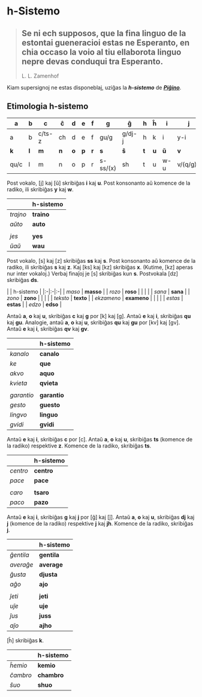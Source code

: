 # h-Sistemo

> Se ni ech supposos, que la fina linguo de la estontai gueneracioi estas ne Esperanto, en chia occaso la voio al tiu ellaborota linguo nepre devas conduqui tra Esperanto.
> ---
> L. L. Zamenhof

Kiam supersignoj ne estas disponeblaj, uziĝas la ***h-sistemo*** de [***Piĝino***](pighino.md).

## Etimologia h-sistemo

|**a**|**b**|**c**|**ĉ**|**d**|**e**|**f**|**g**|**ĝ**|**h**|**ĥ**|**i**|**j**|**ĵ**|
|-|-|-|-|-|-|-|-|-|-|-|-|-|-|
|a|b|c/ts-z|ch|d|e|f|gu/g|g/dj-j|h|k|i|y-i|j/j-jh|
|**k**|**l**|**m**|**n**|**o**|**p**|**r**|**s**|**ŝ**|**t**|**u**|**ŭ**|**v**|**z**|
|qu/c|l|m|n|o|p|r|s-ss/(x)|sh|t|u|w-u|v/(q/g)u|z-s/(x)|

Post vokalo, [j] kaj [ŭ] skribiĝas **i** kaj **u**. Post konsonanto aŭ komence de la radiko, ili skribiĝas **y** kaj **w**.

| | h-sistemo |
|:-|:-|
| *trajno* | **traino** |
| *aŭto* | **auto** |
| | |
| *jes* | **yes** |
| *ŭaŭ* | **wau** |

Post vokalo, [s] kaj [z] skribiĝas **ss** kaj **s**. Post konsonanto aŭ komence de la radiko, ili skribiĝas **s** kaj **z**. Kaj [ks] kaj [kz] skribiĝas **x**. (Kutime, [kz] aperas nur inter vokaloj.) Verbaj finaĵoj je [s] skribiĝas kun **s**. Postvokala [dz] skribiĝas **ds**.

| | h-sistemo |
|:-|:-|:-|
| *maso* | **masso** |
| *rozo* | **roso** |
| | |
| *sana* | **sana** |
| *zono* | **zono** |
| | |
| *teksto* | **texto** |
| *ekzameno* | **exameno** |
| | |
| *estas* | **estas** |
| *edzo* | **edso** |

Antaŭ **a**, **o** kaj **u**, skribiĝas **c** kaj **g** por [k] kaj [g]. Antaŭ **e** kaj **i**, skribiĝas **qu** kaj **gu**. Analogie, antaŭ **a**, **o** kaj **u**, skribiĝas **qu** kaj **gu** por [kv] kaj [gv]. Antaŭ **e** kaj **i**, skribiĝas **qv** kaj **gv**.

| | h-sistemo |
|:-|:-|
| *kanalo* | **canalo** |
| *ke* | **que** |
| *akvo* | **aquo** |
| *kvieta* | **qvieta** |
| | |
| *garantio* | **garantio** |
| *gesto* | **guesto** |
| *lingvo* | **linguo** |
| *gvidi* | **gvidi** |

Antaŭ **e** kaj **i**, skribiĝas **c** por [c]. Antaŭ **a**, **o** kaj **u**, skribiĝas **ts** (komence de la radiko) respektive **z**. Komence de la radiko, skribiĝas **ts**.

| | h-sistemo |
|:-|:-|
| *centro* | **centro** |
| *pace* | **pace** |
| | |
| *caro* | **tsaro** |
| *paco* | **pazo** |

Antaŭ **e** kaj **i**, skribiĝas **g** kaj **j** por [ĝ] kaj [ĵ]. Antaŭ **a**, **o** kaj **u**, skribiĝas **dj** kaj **j** (komence de la radiko) respektive **j** kaj **jh**. Komence de la radiko, skribiĝas **j**.

| | h-sistemo |
|:-|:-|
| *ĝentila* | **gentila** |
| *averaĝe* | **average** |
| *ĝusta* | **djusta** |
| *aĝo* | **ajo** |
| | |
| *ĵeti* | **jeti** |
| *uĵe* | **uje** |
| *ĵus* | **juss** |
| *aĵo* | **ajho** |

[ĥ] skribiĝas **k**.

| | h-sistemo |
|:-|:-|
| *ĥemio* | **kemio** |
| *ĉambro* | **chambro** |
| *ŝuo* | **shuo** |

